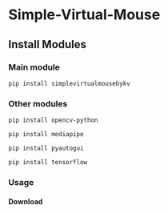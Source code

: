 # Simple-Virtual-Mouse
## Install Modules
### Main module
``` pip install simplevirtualmousebykv ```

### Other modules

``` pip install opencv-python ```

``` pip install mediapipe ```

``` pip install pyautogui ```

``` pip install tensorflow ```

### Usage

#### Download 
